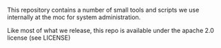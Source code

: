 This repository contains a number of small tools and scripts we use
internally at the moc for system administration.

Like most of what we release, this repo is available under the apache
2.0 license (see LICENSE)
